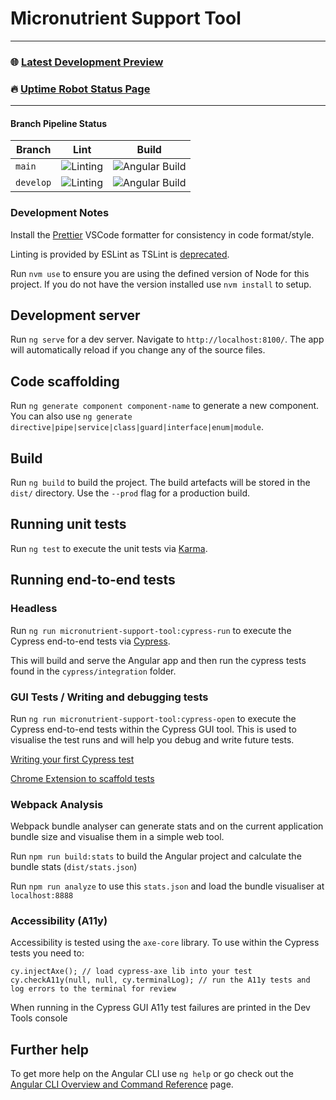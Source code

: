 # Micronutrient Support Tool

---
### :globe_with_meridians: [Latest Development Preview](https://develop--micronutrientsupport-tool.netlify.app/)

### :fire: [Uptime Robot Status Page](https://stats.uptimerobot.com/g8Vr6ulQEm)

---



#### Branch Pipeline Status

| Branch    | Lint                                                                                                                      | Build                                                                                                                                   |
| --------- | ------------------------------------------------------------------------------------------------------------------------- | --------------------------------------------------------------------------------------------------------------------------------------- |
| `main`    | ![Linting](https://github.com/micronutrientsupport/micronutrient-support-tool/workflows/Linting/badge.svg?branch=main)    | ![Angular Build](https://github.com/micronutrientsupport/micronutrient-support-tool/workflows/Angular%20Build/badge.svg?branch=main)    |
| `develop` | ![Linting](https://github.com/micronutrientsupport/micronutrient-support-tool/workflows/Linting/badge.svg?branch=develop) | ![Angular Build](https://github.com/micronutrientsupport/micronutrient-support-tool/workflows/Angular%20Build/badge.svg?branch=develop) |


### Development Notes

Install the [Prettier](https://github.com/prettier/prettier-vscode) VSCode formatter for consistency in code format/style.

Linting is provided by ESLint as TSLint is [deprecated](https://medium.com/palantir/tslint-in-2019-1a144c2317a9).

Run `nvm use` to ensure you are using the defined version of Node for this project. If you do not have the version installed use `nvm install` to setup.

## Development server

Run `ng serve` for a dev server. Navigate to `http://localhost:8100/`. The app will automatically reload if you change any of the source files.

## Code scaffolding

Run `ng generate component component-name` to generate a new component. You can also use `ng generate directive|pipe|service|class|guard|interface|enum|module`.

## Build

Run `ng build` to build the project. The build artefacts will be stored in the `dist/` directory. Use the `--prod` flag for a production build.

## Running unit tests

Run `ng test` to execute the unit tests via [Karma](https://karma-runner.github.io).

## Running end-to-end tests

### Headless

Run `ng run micronutrient-support-tool:cypress-run` to execute the Cypress end-to-end tests via [Cypress](https://www.cypress.io/).

This will build and serve the Angular app and then run the cypress tests found in the `cypress/integration` folder.

### GUI Tests / Writing and debugging tests

Run `ng run micronutrient-support-tool:cypress-open` to execute the Cypress end-to-end tests within the Cypress GUI tool. This is used to visualise the test runs and will help you debug and write future tests.

[Writing your first Cypress test](https://docs.cypress.io/guides/getting-started/writing-your-first-test.html#Add-a-test-file)

[Chrome Extension to scaffold tests](https://chrome.google.com/webstore/detail/cypress-recorder/glcapdcacdfkokcmicllhcjigeodacab)

### Webpack Analysis

Webpack bundle analyser can generate stats and on the current application bundle size and visualise them in a simple web tool.

Run `npm run build:stats` to build the Angular project and calculate the bundle stats (`dist/stats.json`)

Run `npm run analyze` to use this `stats.json` and load the bundle visualiser at `localhost:8888`

### Accessibility (A11y)

Accessibility is tested using the `axe-core` library. To use within the Cypress tests you need to:

```shell
cy.injectAxe(); // load cypress-axe lib into your test
cy.checkA11y(null, null, cy.terminalLog); // run the A11y tests and log errors to the terminal for review
```

When running in the Cypress GUI A11y test failures are printed in the Dev Tools console

## Further help

To get more help on the Angular CLI use `ng help` or go check out the [Angular CLI Overview and Command Reference](https://angular.io/cli) page.
